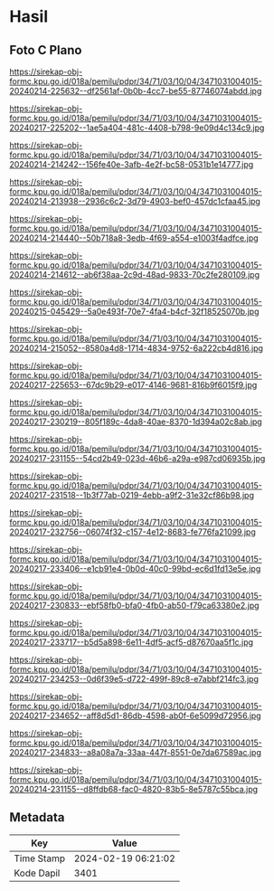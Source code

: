 # Hasil

## Foto C Plano

https://sirekap-obj-formc.kpu.go.id/018a/pemilu/pdpr/34/71/03/10/04/3471031004015-20240214-225632--df2561af-0b0b-4cc7-be55-87746074abdd.jpg

https://sirekap-obj-formc.kpu.go.id/018a/pemilu/pdpr/34/71/03/10/04/3471031004015-20240217-225202--1ae5a404-481c-4408-b798-9e09d4c134c9.jpg

https://sirekap-obj-formc.kpu.go.id/018a/pemilu/pdpr/34/71/03/10/04/3471031004015-20240214-214242--156fe40e-3afb-4e2f-bc58-0531b1e14777.jpg

https://sirekap-obj-formc.kpu.go.id/018a/pemilu/pdpr/34/71/03/10/04/3471031004015-20240214-213938--2936c6c2-3d79-4903-bef0-457dc1cfaa45.jpg

https://sirekap-obj-formc.kpu.go.id/018a/pemilu/pdpr/34/71/03/10/04/3471031004015-20240214-214440--50b718a8-3edb-4f69-a554-e1003f4adfce.jpg

https://sirekap-obj-formc.kpu.go.id/018a/pemilu/pdpr/34/71/03/10/04/3471031004015-20240214-214612--ab6f38aa-2c9d-48ad-9833-70c2fe280109.jpg

https://sirekap-obj-formc.kpu.go.id/018a/pemilu/pdpr/34/71/03/10/04/3471031004015-20240215-045429--5a0e493f-70e7-4fa4-b4cf-32f18525070b.jpg

https://sirekap-obj-formc.kpu.go.id/018a/pemilu/pdpr/34/71/03/10/04/3471031004015-20240214-215052--8580a4d8-1714-4834-9752-6a222cb4d816.jpg

https://sirekap-obj-formc.kpu.go.id/018a/pemilu/pdpr/34/71/03/10/04/3471031004015-20240217-225653--67dc9b29-e017-4146-9681-816b9f6015f9.jpg

https://sirekap-obj-formc.kpu.go.id/018a/pemilu/pdpr/34/71/03/10/04/3471031004015-20240217-230219--805f189c-4da8-40ae-8370-1d394a02c8ab.jpg

https://sirekap-obj-formc.kpu.go.id/018a/pemilu/pdpr/34/71/03/10/04/3471031004015-20240217-231155--54cd2b49-023d-46b6-a29a-e987cd06935b.jpg

https://sirekap-obj-formc.kpu.go.id/018a/pemilu/pdpr/34/71/03/10/04/3471031004015-20240217-231518--1b3f77ab-0219-4ebb-a9f2-31e32cf86b98.jpg

https://sirekap-obj-formc.kpu.go.id/018a/pemilu/pdpr/34/71/03/10/04/3471031004015-20240217-232756--06074f32-c157-4e12-8683-fe776fa21099.jpg

https://sirekap-obj-formc.kpu.go.id/018a/pemilu/pdpr/34/71/03/10/04/3471031004015-20240217-233406--e1cb91e4-0b0d-40c0-99bd-ec6d1fd13e5e.jpg

https://sirekap-obj-formc.kpu.go.id/018a/pemilu/pdpr/34/71/03/10/04/3471031004015-20240217-230833--ebf58fb0-bfa0-4fb0-ab50-f79ca63380e2.jpg

https://sirekap-obj-formc.kpu.go.id/018a/pemilu/pdpr/34/71/03/10/04/3471031004015-20240217-233717--b5d5a898-6e11-4df5-acf5-d87670aa5f1c.jpg

https://sirekap-obj-formc.kpu.go.id/018a/pemilu/pdpr/34/71/03/10/04/3471031004015-20240217-234253--0d6f39e5-d722-499f-89c8-e7abbf214fc3.jpg

https://sirekap-obj-formc.kpu.go.id/018a/pemilu/pdpr/34/71/03/10/04/3471031004015-20240217-234652--aff8d5d1-86db-4598-ab0f-6e5099d72956.jpg

https://sirekap-obj-formc.kpu.go.id/018a/pemilu/pdpr/34/71/03/10/04/3471031004015-20240217-234833--a8a08a7a-33aa-447f-8551-0e7da67589ac.jpg

https://sirekap-obj-formc.kpu.go.id/018a/pemilu/pdpr/34/71/03/10/04/3471031004015-20240214-231155--d8ffdb68-fac0-4820-83b5-8e5787c55bca.jpg


## Metadata

| Key        | Value               |
| ---------- | ------------------- |
| Time Stamp | 2024-02-19 06:21:02 |
| Kode Dapil | 3401                |



